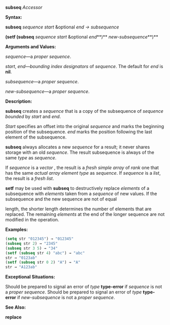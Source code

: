 **subseq** *Accessor* 



**Syntax:** 



**subseq** *sequence start* &amp;optional *end → subsequence* 



**(setf (subseq** *sequence start* &amp;optional *end***)** *new-subsequence***)** 



**Arguments and Values:** 



*sequence*—a *proper sequence*. 



*start*, *end*—*bounding index designators* of *sequence*. The default for *end* is **nil**. 



*subsequence*—a *proper sequence*. 



*new-subsequence*—a *proper sequence*. 



**Description:** 



**subseq** creates a *sequence* that is a copy of the subsequence of *sequence bounded* by *start* and *end*. 



*Start* specifies an offset into the original *sequence* and marks the beginning position of the subsequence. *end* marks the position following the last element of the subsequence. 



**subseq** always allocates a new *sequence* for a result; it never shares storage with an old *sequence*. The result subsequence is always of the same *type* as *sequence*. 



If *sequence* is a *vector* , the result is a *fresh simple array* of *rank* one that has the same *actual array element type* as *sequence*. If *sequence* is a *list*, the result is a *fresh list*. 



**setf** may be used with **subseq** to destructively replace *elements* of a subsequence with *elements* taken from a *sequence* of new values. If the subsequence and the new sequence are not of equal 







 



 



length, the shorter length determines the number of elements that are replaced. The remaining *elements* at the end of the longer sequence are not modified in the operation. 



**Examples:**
```lisp
(setq str "012345") → "012345" 
(subseq str 2) → "2345" 
(subseq str 3 5) → "34" 
(setf (subseq str 4) "abc") → "abc" 
str → "0123ab" 
(setf (subseq str 0 2) "A") → "A" 
str → "A123ab" 
```
**Exceptional Situations:** 



Should be prepared to signal an error of *type* **type-error** if *sequence* is not a *proper sequence*. Should be prepared to signal an error of *type* **type-error** if *new-subsequence* is not a *proper sequence*. 



**See Also:** 



**replace** 



